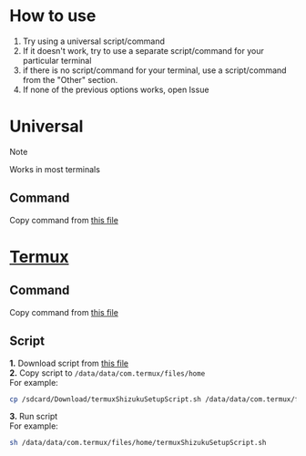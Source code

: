 # How to use
1. Try using a universal script/command
2. If it doesn't work, try to use a separate script/command for your particular terminal
3. if there is no script/command for your terminal, use a script/command from the "Other" section.
4. If none of the previous options works, open Issue

# Universal
>[!NOTE]
>
>Works in most terminals
## Command
Copy command from [this file](/universalShizukuSetupCommand.sh)

# [Termux](https://termux.dev)
## Command
Copy command from [this file](/termuxShizukuSetupCommand.sh)

## Script
**1.** Download script from [this file](termuxShizukuSetupScript.sh)
</br>**2.** Copy script to `/data/data/com.termux/files/home`
</br>For example:
```Bash
cp /sdcard/Download/termuxShizukuSetupScript.sh /data/data/com.termux/files/home
```
**3.** Run script
</br>For example:
```Bash
sh /data/data/com.termux/files/home/termuxShizukuSetupScript.sh
```
